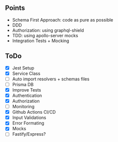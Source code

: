 ## Points

- Schema First Approach: code as pure as possible
- DDD
- Authorization: using graphql-shield
- TDD: using apollo-server mocks
- Integration Tests + Mocking

## ToDo

- [x] Jest Setup
- [x] Service Class
- [ ] Auto import resolvers + schemas files
- [ ] Prisma DB
- [x] Improve Tests
- [x] Authentication
- [x] Authorization
- [ ] Monitoring
- [x] Github Actions CI/CD
- [x] Input Validations
- [x] Error Formating
- [x] Mocks
- [ ] Fastify/Express?
